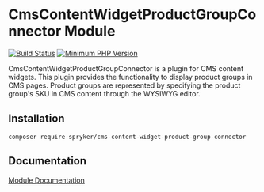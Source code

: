 # CmsContentWidgetProductGroupConnector Module
[![Build Status](https://travis-ci.org/spryker/cms-content-widget-product-group-connector.svg)](https://travis-ci.org/spryker/cms-content-widget-product-group-connector)
[![Minimum PHP Version](https://img.shields.io/badge/php-%3E%3D%207.3-8892BF.svg)](https://php.net/)

CmsContentWidgetProductGroupConnector is a plugin for CMS content widgets. This plugin provides the functionality to display product groups in CMS pages. Product groups are represented by specifying the product group's SKU in CMS content through the WYSIWYG editor.

## Installation

```
composer require spryker/cms-content-widget-product-group-connector
```

## Documentation

[Module Documentation](https://academy.spryker.com/developing_with_spryker/module_guide/content_management/cms/cms_widget.html)
